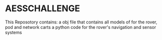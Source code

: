 # AESSCHALLENGE
This Reposotory contains:
a obj file that contains all models of for the rover, pod and network carts 
a python code for the rover's navigation and sensor systems
